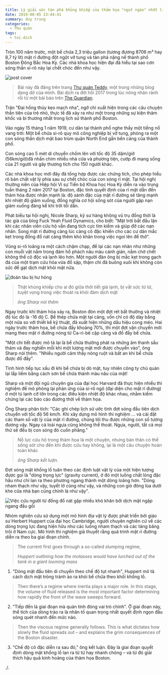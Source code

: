 ```yaml
---
title: Lý giải sức tàn phá khủng khiếp của thảm họa "ngọt ngào" nhất lịch sử Boston
date: 2019-08-05 23:44:41
summary: duy trung
categories:
  - Thư quán
tags:
  - toi-dich
---
```

Tròn 100 năm trước, một bể chứa 2,3 triệu gallon (tương đương 8706 m³ hay 8,7 tỷ lít) mật rỉ đường đột ngột vỡ tung và tàn phá nặng nề thành phố Boston Đông Bắc Hoa Kỳ. Các nhà khoa học hiện đại đã hiểu tại sao cơn sóng thần si-rô này lại chết chóc đến như vậy.
<!--more-->

![post cover](/images/gallery/boston-molasses/cover.jpg)

> Bài này đã đăng trên trang [Thư quán Teddy](http://teddytapdich.blogspot.com/2017/04/), một trong những blog dang dở của mình. Bài dịch ra đời hồi 2017 trong lúc nông nhàn rảnh rỗi từ một bài báo trên [The Guardian](https://www.theguardian.com/science/2017/feb/25/study-reveals-why-so-many-met-a-sticky-end-in-bostons-great-molasses-flood).

Trận "Đại hồng thủy kẹo mạch nha", ngỡ chỉ xuất hiện trong các câu chuyện thần tiên của trẻ nhỏ, thực tế đã xảy ra như một trong những sự kiện thảm khốc và bi thương nhất trong lịch sử thành phố Boston.

Vào ngày 15 tháng 1 năm 1919, cư dân tại thành phố nghe thấy một tiếng nổ vang trời: Một bể chứa si-rô quy mô công nghiệp bị vỡ tung, phóng ra một con sóng thần dịch mật bao trùm quận North End gần bến cảng của thành phố.

Con sóng cao 5 mét di chuyển chồm lên với tốc độ 35 dặm/giờ (56km/giờ)đã nhấn chìm nhiều nhà cửa và phương tiện, cướp đi mạng sống của 21 người và gây thương tích cho 150 người khác.

Các nhà khoa học mới đây đã tổng hợp được các chứng tích, cho phép hiểu rõ bản chất vật lý phía sau sự chết chóc của con sóng rỉ mật. Tại hội nghị thường niên của Hiệp hội Vì sự Tiến bộ Khoa học Hoa Kỳ diễn ra vào trung tuần tháng 2 năm 2017 tại Boston, đặc tính quyết định của rỉ mật dẫn đến thảm hóa được nhấn mạnh là: độ sánh đặc của mật rỉ đường sẽ tăng mạnh khi nhiệt độ giảm xuống, đồng nghĩa cơ hội sống sót của người gặp nạn giảm xuống đáng kể khi trời tối dần.

Phát biểu tại hội nghị, Nicole Sharp, kỹ sư hàng không vũ trụ đồng thời là tác giả của blog Fuck Yeah Fluid Dynamics, cho biết: "Mặt trời bắt đầu lặn khi các nhân viên cứu hộ vẫn đang tích cực tìm kiếm và giúp đỡ các nạn nhân. Song mật rỉ đường càng lúc càng cô đặc khiến cho các cư dân mắc kẹt trong đống đổ nát càng thêm khó khăn trong việc ngoi lên để thở".

Vũng si-rô loãng ra một cách chậm chạp, để lại các nạn nhân như những con muỗi vặt nằm trong đám hổ phách nâu màu cánh gián, nằm chờ chết không thể cô độc và lạnh lẽo hơn. Một người đàn ông bị mắc kẹt trong gạch đá của một trạm cứu hỏa vừa đổ sập, thậm chí đã buông xuôi khi không còn sức để gạt dịch mật khỏi mặt nữa.

![đoàn tàu bị hư hỏng](/images/gallery/boston-molasses/molasses-train.jpg)

> Thật khủng khiếp cho ai đó giữa thời tiết giá lạnh, bị vắt sức từ từ, tuyệt vọng trong việc thoát ra khỏi đám dịch mật
>
> <cite>ông Sharp nói thêm</cite>

Ngay trước khi thảm hỏa xảy ra, Boston đón một đợt rét bất thường và nhiệt độ lúc đó là -16 độ C. Bể thép chứa mật tại cảng, vốn chỉ có độ dày bằng một nửa so với thiết kế kỹ thuật, đã xuất hiện những dấu hiệu cong méo. Hai ngày trước thảm họa, bể chứa đầy khoảng 70%, thì một đợt vận chuyển mới mang theo mật rỉ đường nóng từ Ca-ri-bê cập cảng và đổ đầy bể chứa.

"Một chi tiết được mô tả lại là bể chứa thường phát ra những âm thanh sầu thảm và đay nghiến mỗi khi một lượng mật mới được chuyển vào", ông Sharp nói thêm. "Nhiều người cảm thấy nóng ruột và bất an khi bể chứa được đổ đầy".

Tình hình tiếp tục xấu đi khi bể chứa bị dò mật, tuy nhiên công ty chủ quản lại lấp liếm bằng cách sơn bể chứa thành màu nâu của mật!

Sharp và một đội ngũ chuyên gia của đại học Harvard đã thực hiện nhiều thí nghiệm để mô phỏng lại phản ứng của si-rô ngô (đại diện cho mật rỉ đường) ở một tủ lạnh cỡ lớn trong các điều kiện nhiệt độ khác nhau, nhằm kiểm chứng lại các báo cáo đương thời về thảm họa.

Ông Sharp phân tích: "Các ghi chép lịch sử ước tính đợt sóng đầu tiên dịch chuyển với tốc độ 56 km/h. Khi xây dựng mô hình thí nghiệm … và cài đặt các tham số vật lý của mật rỉ đường, chúng tôi thu được những con số tương đương vậy. Ngay cả loài ngựa cũng không thể thoát. Ngựa, người, tất cả mọi thứ sẽ đều bị con sóng đó cuốn phăng."

> Nỗ lực cứu hộ trong thảm họa là một chuyện, nhưng bản thân có thể sống sót cho đến khi được cứu hay không, lại là một câu chuyện hoàn toàn khác
>
> <cite>ông Sharp kết luận.</cite>

Đợt sóng mật khổng lồ tuân theo các định luật vật lý của một hiện tượng được gọi là "dòng trọng lực" (gravity current), ở đó một luồng chất lỏng đặc hầu như chỉ lan ra theo phương ngang thành một dòng loãng hơn. "Dòng nham thạch như vậy, tuyết lở cũng như vậy, và những con gió đông lùa dưới khe cửa nhà bạn cũng chính là như vậy".

![Việc cứu người từ đống đổ nát gặp nhiều khó khăn bởi dịch mật ngập ngang đầu gối](/images/gallery/boston-molasses/rescue-effort.jpg "Việc cứu người từ đống đổ nát gặp nhiều khó khăn bởi dịch mật ngập ngang đầu gối")

Nhóm nghiên cứu sử dụng một mô hình địa vật lý được phát triển bởi giáo sư Herbert Huppert của đại học Cambridge, người chuyên nghiên cứ về các dòng trọng lực đang hiện hữu như các luồng nham thạch và các tảng băng trôi ở Nam cực. Mô hình thí nghiệm giả thuyết rằng quá trình mật rỉ đường diễn ra theo ba giai đoạn chính.

> The current first goes through a so-called slumping regime,
>
> <cite>Huppert outlining how the molasses would have lurched out of the tank in a giant looming mass</cite>

1. "Dòng mật đầu tiên di chuyển theo chế độ tụt nhanh", Huppert mô tả cách dịch mật tròng trành ào ra khỏi bể chứa theo khối khổng lồ.

> Then there’s a regime where inertia plays a major role. In this stage, the volume of fluid released is the most important factor determining how rapidly the front of the wave sweeps forward.

2. "Tiếp đến là giai đoạn mà quán tính đóng vai trò chính". Ở giai đoạn này, thể tích của dòng trào ra là nhân tố quan trọng nhất quyết định ngọn đầu sóng quét nhanh đến mức nào.

> Then the viscous regime generally follows. This is what dictates how slowly the fluid spreads out – and explains the grim consequences of the Boston disaster.

3. "Chế độ cô đặc diễn ra sau đó," ông kết luận. Đây là giai đoạn quyết định dòng mật khổng lồ lan ra từ từ hay nhanh chóng – và từ đó giải thích hậu quả kinh hoàng của thảm họa Boston.

./.